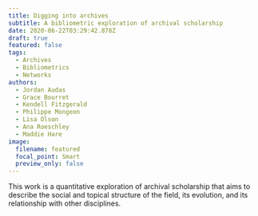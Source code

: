 ```yaml
---
title: Digging into archives
subtitle: A bibliometric exploration of archival scholarship
date: 2020-06-22T03:29:42.878Z
draft: true
featured: false
tags:
  - Archives
  - Bibliometrics
  - Networks
authors:
  - Jordan Audas
  - Grace Bourret
  - Kendell Fitzgerald
  - Philippe Mongeon
  - Lisa Olson
  - Ana Roeschley
  - Maddie Hare
image:
  filename: featured
  focal_point: Smart
  preview_only: false
---
```


This work is a quantitative exploration of archival scholarship that aims to describe the social and topical structure of the field, its evolution, and its relationship with other disciplines.




